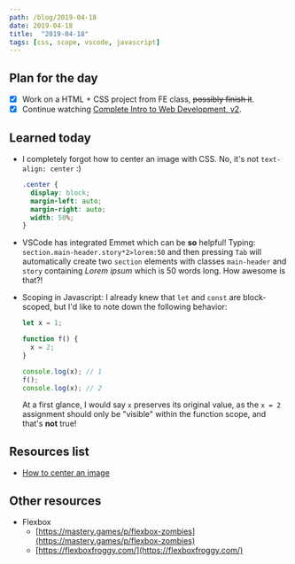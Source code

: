 ```yaml
---
path: /blog/2019-04-18
date: 2019-04-18
title:  "2019-04-18"
tags: [css, scope, vscode, javascript]
---
```


## Plan for the day

- [x] Work on a HTML + CSS project from FE class, ~~possibly finish it~~.
- [x] Continue watching [Complete Intro to Web Development, v2](https://frontendmasters.com/courses/web-development-v2/).

## Learned today

- I completely forgot how to center an image with CSS. No, it's not `text-align: center` :)

  ```css
  .center {
    display: block;
    margin-left: auto;
    margin-right: auto;
    width: 50%;
  }
  ```

- VSCode has integrated Emmet which can be **so** helpful! Typing: `section.main-header.story*2>lorem:50` and then pressing `Tab` will automatically create two `section` elements with classes `main-header` and `story` containing *Lorem ipsum* which is 50 words long. How awesome is that?!
- Scoping in Javascript: I already knew that `let` and `const` are block-scoped, but I'd like to note down the following behavior:

  ```javascript
  let x = 1;

  function f() {
    x = 2;
  }

  console.log(x); // 1
  f();
  console.log(x); // 2
  ```

  At a first glance, I would say `x` preserves its original value, as the `x = 2` assignment should only be "visible" within the function scope, and that's **not** true!

## Resources list

- [How to center an image](https://www.w3schools.com/howto/howto_css_image_center.asp)

## Other resources

- Flexbox
  - [https://mastery.games/p/flexbox-zombies](https://mastery.games/p/flexbox-zombies)
  - [https://flexboxfroggy.com/](https://flexboxfroggy.com/)
